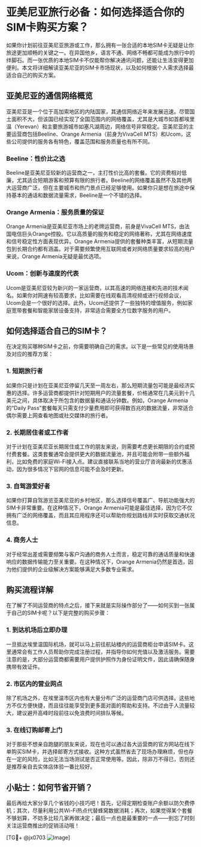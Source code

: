 # 亚美尼亚旅行必备：如何选择适合你的SIM卡购买方案？

如果你计划前往亚美尼亚旅游或工作，那么拥有一张合适的本地SIM卡无疑是让你旅途更加顺畅的关键之一。在异国他乡，语言不通、网络不畅都可能成为旅行中的绊脚石。而一张优质的本地SIM卡不仅能帮你解决通讯问题，还能让生活变得更加便利。本文将详细解读亚美尼亚的SIM卡市场现状，以及如何根据个人需求选择最适合自己的购买方案。

## 亚美尼亚的通信网络概览

亚美尼亚是一个位于高加索地区的内陆国家，其通信网络近年来发展迅速。尽管国土面积不大，但该国已经实现了全国范围内的网络覆盖，尤其是大城市如首都埃里温（Yerevan）和主要旅游城市如塞凡湖周边，网络信号非常稳定。亚美尼亚的主要运营商包括Beeline、Orange Armenia（前身为VivaCell MTS）和Ucom，这些公司提供的服务各有特色，覆盖范围和服务质量也有所不同。

### Beeline：性价比之选
Beeline是亚美尼亚较新的运营商之一，主打性价比高的套餐。它的资费相对低廉，尤其适合短期游客和预算有限的旅行者。Beeline的网络覆盖虽然不及其他两大运营商广泛，但在主要城市和热门景点已经足够使用。如果你只是想在旅途中保持基本的通话和数据流量需求，Beeline是一个不错的选择。

### Orange Armenia：服务质量的保证
Orange Armenia是亚美尼亚市场上的老牌运营商，前身是VivaCell MTS，由法国电信巨头Orange控股。它以高质量的服务和稳定的网络著称，尤其在网络速度和信号稳定性方面表现优异。Orange Armenia提供的套餐种类丰富，从短期流量包到长期合约都有涵盖。对于需要频繁使用互联网或者对网络质量要求较高的用户来说，Orange Armenia无疑是最优选项。

### Ucom：创新与速度的代表
Ucom是亚美尼亚较为新兴的一家运营商，以其高速的网络连接和先进的技术闻名。如果你对网速有较高要求，比如需要在线观看高清视频或进行视频会议，Ucom会是一个很好的选择。此外，Ucom还提供了一些独特的增值服务，例如家庭宽带套餐和智能家居设备支持，非常适合需要全方位数字服务的用户。

## 如何选择适合自己的SIM卡？

在决定购买哪种SIM卡之前，你需要明确自己的需求。以下是一些常见的使用场景及对应的推荐方案：

### 1. 短期旅行者
如果你只是计划在亚美尼亚停留几天至一周左右，那么短期流量包可能是最经济实惠的选择。许多运营商都提供针对短期用户的流量套餐，价格通常在几美元到十几美元之间，具体取决于所包含的数据量和通话分钟数。例如，Orange Armenia的“Daily Pass”套餐每天只需支付少量费用即可获得数百兆的数据流量，非常适合偶尔需要上网查看地图或社交媒体的旅行者。

### 2. 长期居住者或工作者
对于计划在亚美尼亚长期居住或工作的朋友来说，则需要考虑更长期限的合约或预付费套餐。这类套餐通常会提供更大的数据流量池，并且可能会附带一些额外福利，比如免费的家庭Wi-Fi接入点。建议直接联系当地的营业厅咨询最新的优惠活动，因为很多情况下官网的信息可能不会及时更新。

### 3. 自驾游爱好者
如果你打算自驾游览亚美尼亚的乡村地区，那么选择信号覆盖广、导航功能强大的SIM卡非常重要。在这种情况下，Orange Armenia可能是最佳选择，因为它不仅拥有广泛的网络覆盖，而且其应用程序还可以帮助你规划路线并实时获取交通状况信息。

### 4. 商务人士
对于经常出差或需要频繁与客户沟通的商务人士而言，稳定可靠的通话质量和快速响应的数据传输能力至关重要。在这种情况下，Orange Armenia仍然是首选，因为他们提供的企业级解决方案能够满足大多数专业需求。

## 购买流程详解

在了解了不同运营商的特点之后，接下来就是实际操作部分了——如何买到一张属于自己的SIM卡呢？以下是完整的购买步骤：

### 1. 到达机场后立即办理
一旦抵达埃里温国际机场，就可以马上前往航站楼内的运营商柜台申请SIM卡。这里通常会有工作人员帮助你完成注册过程，并指导你如何充值以及激活服务。需要注意的是，大部分运营商都需要用户提供护照作为身份证明文件，因此请确保随身携带有效证件。

### 2. 市区内的营业网点
除了机场之外，在埃里温市区内也有大量分布广泛的运营商门店可供选择。这些地方不仅方便快捷，而且往往能享受到更多面对面的帮助和支持。不过由于人流量较大，建议避开高峰时段前往以免浪费时间排队等候。

### 3. 在线订购邮寄上门
对于那些不想亲自跑腿的朋友来说，现在也可以通过各大运营商的官方网站在线下单购买SIM卡，并选择邮寄方式接收。这种方式虽然省去了现场办理麻烦，但也存在一定的风险，比如无法当场测试是否正常使用等。因此，除非万不得已，否则还是推荐亲自去实体店体验一番比较好。

## 小贴士：如何节省开销？

最后再给大家分享几个省钱的小技巧吧！首先，记得定期检查账户余额以防欠费停机；其次，尽量利用公共Wi-Fi热点代替蜂窝数据消耗；再次，如果觉得某个套餐不够划算，不妨多比较几家再做决定；最后一点也是最重要的一点——别忘了时刻关注运营商推出的促销活动哦！

[TG💪+ @jx0703 ![Image](https://github.com/user-attachments/assets/dbca1d08-cadb-493c-b0ec-ad6f7a83f270)]